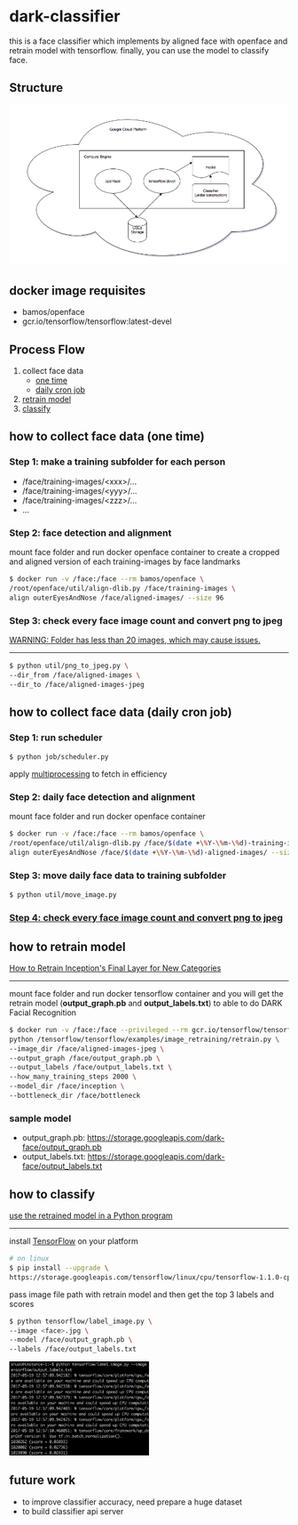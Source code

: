 # dark-classifier
this is a face classifier which implements by aligned face with openface and retrain model with tensorflow. finally, you can use the model to classify face.

## Structure
![structure](structure.png?raw=true)

## docker image requisites
* bamos/openface
* gcr.io/tensorflow/tensorflow:latest-devel

## Process Flow
1. collect face data
    - [one time](#how-to-collect-face-data-one-time)
    - [daily cron job](#how-to-collect-face-data-daily-cron-job)
1. [retrain model](#how-to-retrain-model)
1. [classify](#how-to-classify)

## how to collect face data (one time)
### Step 1: make a training subfolder for each person
* /face/training-images/\<xxx\>/...
* /face/training-images/\<yyy\>/...
* /face/training-images/\<zzz\>/...
* ...

### Step 2: face detection and alignment
mount face folder and run docker openface container to create a cropped and aligned version of each training-images by face landmarks

```bash
$ docker run -v /face:/face --rm bamos/openface \
/root/openface/util/align-dlib.py /face/training-images \
align outerEyesAndNose /face/aligned-images/ --size 96
```

### Step 3: check every face image count and convert png to jpeg
[WARNING: Folder has less than 20 images, which may cause issues.](https://github.com/tensorflow/tensorflow/blob/master/tensorflow/examples/image_retraining/retrain.py#L157)

---

```bash
$ python util/png_to_jpeg.py \
--dir_from /face/aligned-images \
--dir_to /face/aligned-images-jpeg
```

## how to collect face data (daily cron job)
### Step 1: run scheduler
```bash
$ python job/scheduler.py
```

apply [multiprocessing](https://github.com/Jim-Lin/dark-classifier/blob/master/job/etl.py#L164) to fetch in efficiency

### Step 2: daily face detection and alignment
mount face folder and run docker openface container

```bash
$ docker run -v /face:/face --rm bamos/openface \
/root/openface/util/align-dlib.py /face/$(date +\%Y-\%m-\%d)-training-images \
align outerEyesAndNose /face/$(date +\%Y-\%m-\%d)-aligned-images/ --size 96
```

### Step 3: move daily face data to training subfolder
```bash
$ python util/move_image.py
```

### [Step 4: check every face image count and convert png to jpeg](#step-3-check-every-face-image-count-and-convert-png-to-jpeg)

## how to retrain model
[How to Retrain Inception's Final Layer for New Categories](https://www.tensorflow.org/tutorials/image_retraining)

---

mount face folder and run docker tensorflow container and you will get the retrain model (**output_graph.pb** and **output_labels.txt**) to able to do DARK Facial Recognition

```bash
$ docker run -v /face:/face --privileged --rm gcr.io/tensorflow/tensorflow:latest-devel \
python /tensorflow/tensorflow/examples/image_retraining/retrain.py \
--image_dir /face/aligned-images-jpeg \
--output_graph /face/output_graph.pb \
--output_labels /face/output_labels.txt \
--how_many_training_steps 2000 \
--model_dir /face/inception \
--bottleneck_dir /face/bottleneck
```

### sample model
* output_graph.pb: https://storage.googleapis.com/dark-face/output_graph.pb
* output_labels.txt: https://storage.googleapis.com/dark-face/output_labels.txt

## how to classify

[use the retrained model in a Python program](https://github.com/eldor4do/TensorFlow-Examples/blob/master/retraining-example.py)

---

install [TensorFlow](https://www.tensorflow.org/install/) on your platform

```bash
# on linux
$ pip install --upgrade \
https://storage.googleapis.com/tensorflow/linux/cpu/tensorflow-1.1.0-cp34-cp34m-linux_x86_64.whl
```

pass image file path with retrain model and then get the top 3 labels and scores

```bash
$ python tensorflow/label_image.py \
--image <face>.jpg \
--model /face/output_graph.pb \
--labels /face/output_labels.txt
```

<img src="sample_result.png" width="50%" height="50%">

## future work
* to improve classifier accuracy, need prepare a huge dataset
* to build classifier api server
